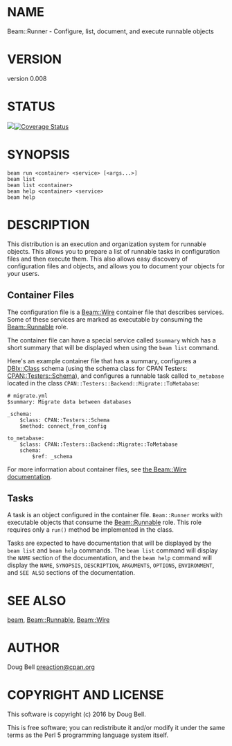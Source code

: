 # NAME

Beam::Runner - Configure, list, document, and execute runnable objects

# VERSION

version 0.008

# STATUS

<a href="https://travis-ci.org/preaction/Beam-Runner"><img src="https://travis-ci.org/preaction/Beam-Runner.svg?branch=master"></a><a href="https://coveralls.io/r/preaction/Beam-Runner"><img src="https://coveralls.io/repos/preaction/Beam-Runner/badge.png" alt="Coverage Status" /></a>

# SYNOPSIS

    beam run <container> <service> [<args...>]
    beam list
    beam list <container>
    beam help <container> <service>
    beam help

# DESCRIPTION

This distribution is an execution and organization system for runnable
objects. This allows you to prepare a list of runnable tasks in
configuration files and then execute them. This also allows easy
discovery of configuration files and objects, and allows you to document
your objects for your users.

## Container Files

The configuration file is a [Beam::Wire](https://metacpan.org/pod/Beam::Wire) container file that describes
services. Some of these services are marked as executable by consuming the
[Beam::Runnable](https://metacpan.org/pod/Beam::Runnable) role.

The container file can have a special service called `$summary` which
has a short summary that will be displayed when using the `beam list`
command.

Here's an example container file that has a summary, configures
a [DBIx::Class](https://metacpan.org/pod/DBIx::Class) schema (using the schema class for CPAN Testers:
[CPAN::Testers::Schema](https://metacpan.org/pod/CPAN::Testers::Schema)), and configures a runnable task called
`to_metabase` located in the class
`CPAN::Testers::Backend::Migrate::ToMetabase`:

    # migrate.yml
    $summary: Migrate data between databases

    _schema:
        $class: CPAN::Testers::Schema
        $method: connect_from_config

    to_metabase:
        $class: CPAN::Testers::Backend::Migrate::ToMetabase
        schema:
            $ref: _schema

For more information about container files, see [the Beam::Wire
documentation](https://metacpan.org/pod/Beam::Wire).

## Tasks

A task is an object configured in the container file. `Beam::Runner`
works with executable objects that consume the [Beam::Runnable](https://metacpan.org/pod/Beam::Runnable) role.
This role requires only a `run()` method be implemented in the class.

Tasks are expected to have documentation that will be displayed by
the `beam list` and `beam help` commands. The `beam list` command
will display the `NAME` section of the documentation, and the `beam
help` command will display the `NAME`, `SYNOPSIS`, `DESCRIPTION`,
`ARGUMENTS`, `OPTIONS`, `ENVIRONMENT`, and `SEE ALSO` sections of
the documentation.

# SEE ALSO

[beam](https://metacpan.org/pod/beam), [Beam::Runnable](https://metacpan.org/pod/Beam::Runnable), [Beam::Wire](https://metacpan.org/pod/Beam::Wire)

# AUTHOR

Doug Bell <preaction@cpan.org>

# COPYRIGHT AND LICENSE

This software is copyright (c) 2016 by Doug Bell.

This is free software; you can redistribute it and/or modify it under
the same terms as the Perl 5 programming language system itself.
